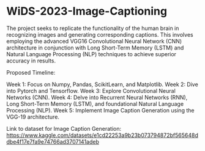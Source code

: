 # WiDS-2023-Image-Captioning

The project seeks to replicate the functionality of the human brain in recognizing images and generating corresponding captions. This involves employing the advanced VGG16 Convolutional Neural Network (CNN) architecture in conjunction with Long Short-Term Memory (LSTM) and Natural Language Processing (NLP) techniques to achieve superior accuracy in results.


Proposed Timeline:

Week 1: Focus on Numpy, Pandas, ScikitLearn, and Matplotlib.
Week 2: Dive into Pytorch and Tensorflow.
Week 3: Explore Convolutional Neural Networks (CNN).
Week 4: Delve into Recurrent Neural Networks (RNN), Long Short-Term Memory (LSTM), and foundational Natural Language Processing (NLP).
Week 5: Implement Image Caption Generation using the VGG-19 architecture.

Link to dataset for Image Caption Generation: https://www.kaggle.com/datasets/e1cd22253a9b23b073794872bf565648ddbe4f17e7fa9e74766ad3707141adeb
